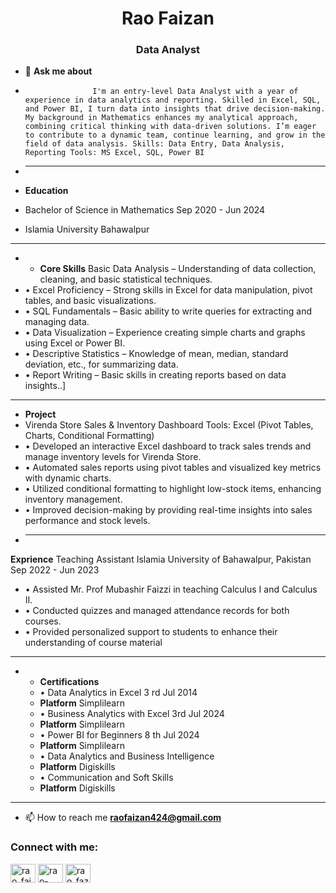 <h1 align="center">Rao Faizan </h1>
<h3 align="center">Data Analyst</h3>



- 💬 **Ask me about**
-                    I'm an entry-level Data Analyst with a year of experience in data analytics and reporting. Skilled in Excel, SQL, and Power BI, I turn data into insights that drive decision-making. My background in Mathematics enhances my analytical approach, combining critical thinking with data-driven solutions. I’m eager to contribute to a dynamic team, continue learning, and grow in the field of data analysis. Skills: Data Entry, Data Analysis, Reporting Tools: MS Excel, SQL, Power BI
-  _________________________________________________________________________________________________________________________________________________________________________

- **Education**
-    Bachelor of Science in Mathematics Sep 2020 - Jun 2024
-    Islamia University Bahawalpur
____________________________________________________________________________________________________________________________________________________________________________
- - **Core Skills**
    Basic Data Analysis – Understanding of data collection, cleaning, and basic statistical techniques.
-   • Excel Proficiency – Strong skills in Excel for data manipulation, pivot tables, and basic visualizations.
-   • SQL Fundamentals – Basic ability to write queries for extracting and managing data.
-   • Data Visualization – Experience creating simple charts and graphs using Excel or Power BI.
-   • Descriptive Statistics – Knowledge of mean, median, standard deviation, etc., for summarizing data.
-   • Report Writing – Basic skills in creating reports based on data insights..]
____________________________________________________________________________________________________________________________________________________________________________

- **Project**
-  Virenda Store Sales & Inventory Dashboard Tools: Excel (Pivot Tables, Charts, Conditional Formatting)
-    • Developed an interactive Excel dashboard to track sales trends and manage inventory levels for Virenda Store.
-    • Automated sales reports using pivot tables and visualized key metrics with dynamic charts.
-    • Utilized conditional formatting to highlight low-stock items, enhancing inventory management.
-    • Improved decision-making by providing real-time insights into sales performance and stock levels.
-  ________________________________________________________________________________________________________________________________________________________________________

**Exprience** 
   Teaching Assistant Islamia University of Bahawalpur, Pakistan Sep 2022 - Jun 2023
-  • Assisted Mr. Prof Mubashir Faizzi in teaching Calculus I and Calculus II.
-  • Conducted quizzes and managed attendance records for both courses.
-  • Provided personalized support to students to enhance their understanding of course material
___________________________________________________________________________________________________________________________________________________________________________
- - **Certifications**
  - • Data Analytics in Excel 3 rd Jul 2014
  -   **Platform** Simplilearn
  - • Business Analytics with Excel 3rd Jul 2024
  -   **Platform** Simplilearn
  - • Power BI for Beginners 8 th Jul 2024
  -   **Platform** Simplilearn
  - • Data Analytics and Business Intelligence
  -   **Platform** Digiskills
  - • Communication and Soft Skills
  -   **Platform** Digiskills
__________________________________________________________________________________________________________________________________________________________________________

- 📫 How to reach me **raofaizan424@gmail.com**

<h3 align="left">Connect with me:</h3>
<p align="left">
<a href="https://twitter.com/rao_faizan1" target="blank"><img align="center" src="https://raw.githubusercontent.com/rahuldkjain/github-profile-readme-generator/master/src/images/icons/Social/twitter.svg" alt="rao_faizan1" height="30" width="40" /></a>
<a href="https://linkedin.com/in/rao-faizan" target="blank"><img align="center" src="https://raw.githubusercontent.com/rahuldkjain/github-profile-readme-generator/master/src/images/icons/Social/linked-in-alt.svg" alt="rao-faizan" height="30" width="40" /></a>
<a href="https://instagram.com/rao_fazii" target="blank"><img align="center" src="https://raw.githubusercontent.com/rahuldkjain/github-profile-readme-generator/master/src/images/icons/Social/instagram.svg" alt="rao_fazii" height="30" width="40" /></a>
</p>
